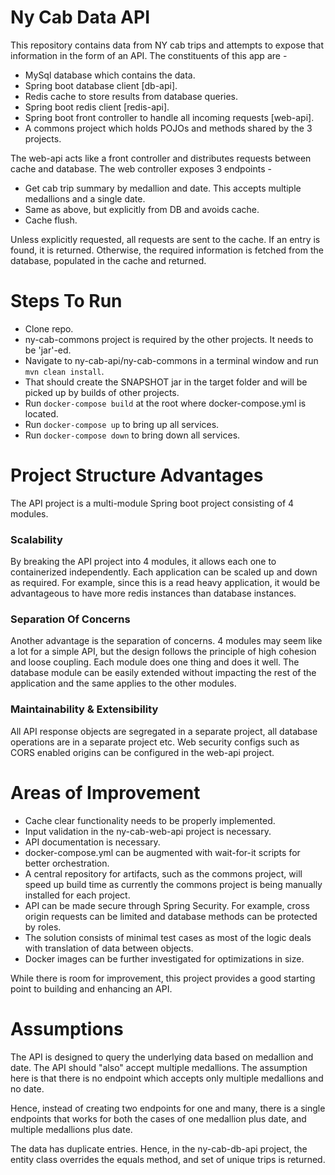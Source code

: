 
# Ny Cab Data API

This repository contains data from NY cab trips and attempts to expose that information in the form of an API. The constituents of this app are - 

- MySql database which contains the data.
- Spring boot database client [db-api].
- Redis cache to store results from database queries.
- Spring boot redis client [redis-api].
- Spring boot front controller to handle all incoming requests [web-api].
- A commons project which holds POJOs and methods shared by the 3 projects.

The web-api acts like a front controller and distributes requests between cache and database. The web controller exposes 3 endpoints - 

- Get cab trip summary by medallion and date. This accepts multiple medallions and a single date.
- Same as above, but explicitly from DB and avoids cache.
- Cache flush.

Unless explicitly requested, all requests are sent to the cache. If an entry is found, it is returned. Otherwise, the required information is fetched from the database, populated in the cache and returned.

# Steps To Run
- Clone repo.
- ny-cab-commons project is required by the other projects. It needs to be 'jar'-ed.
- Navigate to ny-cab-api/ny-cab-commons in a terminal window and run ```mvn clean install```.
- That should create the SNAPSHOT jar in the target folder and will be picked up by builds of other projects.
- Run ```docker-compose build``` at the root where docker-compose.yml is located.
- Run ```docker-compose up``` to bring up all services.
- Run ```docker-compose down``` to bring down all services.

# Project Structure Advantages
The API project is a multi-module Spring boot project consisting of 4 modules.

### Scalability
By breaking the API project into 4 modules, it allows each one to containerized independently. Each application can be scaled up and down as required. For example, since this is a read heavy application, it would be advantageous to have more redis instances than database instances. 

### Separation Of Concerns
Another advantage is the separation of concerns. 4 modules may seem like a lot for a simple API, but the design follows the principle of high cohesion and loose coupling. Each module does one thing and does it well. The database module can be easily extended without impacting the rest of the application and the same applies to the other modules.

### Maintainability & Extensibility
All API response objects are segregated in a separate project, all database operations are in a separate project etc. Web security configs such as CORS enabled origins can be configured in the web-api project.

# Areas of Improvement
- Cache clear functionality needs to be properly implemented.
- Input validation in the ny-cab-web-api project is necessary.
- API documentation is necessary.
- docker-compose.yml can be augmented with wait-for-it scripts for better orchestration.
- A central repository for artifacts, such as the commons project, will speed up build time as currently the commons project is being manually installed for each project.
- API can be made secure through Spring Security. For example, cross origin requests can be limited and database methods can be protected by roles.
- The solution consists of minimal test cases as most of the logic deals with translation of data between objects.
- Docker images can be further investigated for optimizations in size.

While there is room for improvement, this project provides a good starting point to building and enhancing an API.

# Assumptions
The API is designed to query the underlying data based on medallion and date. The API should "also" accept multiple medallions. The assumption here is that there is no endpoint which accepts only multiple medallions and no date. 

Hence, instead of creating two endpoints for one and many, there is a single endpoints that works for both the cases of one medallion plus date, and multiple medallions plus date.

The data has duplicate entries. Hence, in the ny-cab-db-api project, the entity class overrides the equals method, and set of unique trips is returned.